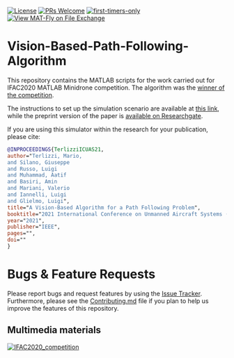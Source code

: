 [![License](https://img.shields.io/badge/License-GPL%203.0-blue.svg)](https://opensource.org/licenses/GPL-3.0)
[![PRs Welcome](https://img.shields.io/badge/PRs-welcome-brightgreen.svg?style=flat-square)](http://makeapullrequest.com)
[![first-timers-only](https://img.shields.io/badge/first--timers--only-friendly-blue.svg?style=flat-square)](https://www.firsttimersonly.com/)
[![View MAT-Fly on File Exchange](https://www.mathworks.com/matlabcentral/images/matlab-file-exchange.svg)](https://it.mathworks.com/matlabcentral/fileexchange/91475-vision-based-path-following-algorithm)

# Vision-Based-Path-Following-Algorithm

This repository contains the MATLAB scripts for the work carried out for IFAC2020 MATLAB Minidrone competition. The algorithm was the [winner of the competition](https://www.mathworks.com/academia/student-competitions/minidrones/minidrone-masters.html). 

The instructions to set up the simulation scenario are available at [this link](https://it.mathworks.com/academia/student-competitions/minidrones.html), while the preprint version of the paper is [available on Researchgate](https://www.researchgate.net/publication/351443447_A_Vision-Based_Algorithm_for_a_Path_Following_Problem).

If you are using this simulator within the research for your publication, please cite:

```bibtex
@INPROCEEDINGS{TerlizziICUAS21,
author="Terlizzi, Mario,
and Silano, Giuseppe
and Russo, Luigi
and Muhammad, Aatif
and Basiri, Amin
and Mariani, Valerio
and Iannelli, Luigi
and Glielmo, Luigi",
title="A Vision-Based Algorithm for a Path Following Problem",
booktitle="2021 International Conference on Unmanned Aircraft Systems (ICUAS)", 
year="2021",
publisher="IEEE",
pages="",
doi=""
}
```
# Bugs & Feature Requests

Please report bugs and request features by using the [Issue Tracker](https://github.com/mar4945/Vision-Based-Pure-Pursuing-Algorithm/issues). Furthermore, please see the [Contributing.md](https://github.com/mar4945/Vision-Based-Pure-Pursuing-Algorithm/blob/main/CONTRIBUTING.md) file if you plan to help us improve the features of this repository.

## Multimedia materials

[![IFAC2020_competition](https://github.com/mar4945/Vision-Based-Pure-Pursuing-Algorithm/wiki/images/main.png)](https://youtu.be/9VySp0j-1hc "IFAC2020 Minidrone Cometition")
